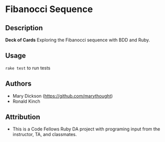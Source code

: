 # Fibanocci Sequence

## Description
**Deck of Cards** Exploring the Fibanocci sequence with BDD and Ruby.

## Usage

`rake test` to run tests

## Authors

* Mary Dickson (https://github.com/marythought)
* Ronald Kinch

## Attribution
* This is a Code Fellows Ruby DA project with programing input from the instructor, TA, and classmates.
